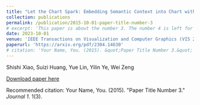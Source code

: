 ```yaml
---
title: "Let the Chart Spark: Embedding Semantic Context into Chart with Text-to-image Generative Model"
collection: publications
permalink: /publication/2015-10-01-paper-title-number-3
# excerpt: 'This paper is about the number 3. The number 4 is left for future work.'
date: 2023-10-01
venue: 'IEEE Transactions on Visualization and Computer Graphics (VIS 23)'
paperurl: 'https://arxiv.org/pdf/2304.14630'
# citation: 'Your Name, You. (2015). &quot;Paper Title Number 3.&quot; <i>Journal 1</i>. 1(3).'
---
```

Shishi Xiao, Suizi Huang, Yue Lin, Yilin Ye, Wei Zeng

[Download paper here](https://arxiv.org/pdf/2304.14630)

Recommended citation: Your Name, You. (2015). "Paper Title Number 3." <i>Journal 1</i>. 1(3). 